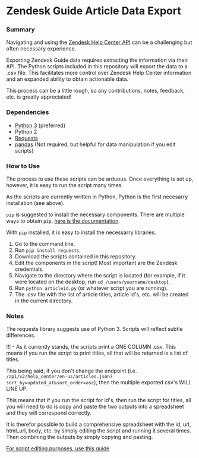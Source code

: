 # Zendesk Guide Article Data Export

### Summary
Navigating and using the [Zendesk Help Center API](https://developer.zendesk.com/rest_api/docs/help_center/introduction) can be a challenging but often necessary experience.

Exporting Zendesk Guide data requires extracting the information via their API. The Python scripts included in this repository
will export the data to a .csv file. This facilitates more control over Zendesk Help Center information and an expanded ability to obtain actionable data.

This process can be a little rough, so any contributions, notes, feedback, etc. is greatly appreciated!

### Dependencies
* [Python 3](https://www.python.org/downloads/) (preferred)
* Python 2
* [Requests](http://docs.python-requests.org/en/master/)
* [pandas](https://pandas.pydata.org/) (Not required, but helpful for data manipulation if you edit scripts)

### How to Use
The process to use these scripts can be arduous. Once everything is set up, however, it is easy to run the script many times.

As the scripts are currently written in Python, Python is the first necesarry installation (see above).

`pip` is suggested to install the necessary components. There are multiple ways to obtain `pip`, [here is the documentation](https://pip.pypa.io/en/stable/installing/).

With `pip` installed, it is easy to install the necessarry libraries.

1. Go to the command line.
2. Run `pip install requests`.
3. Download the scripts contained in this repository.
4. Edit the components in the script! Most important are the Zendesk credentials.
5. Navigate to the directory where the script is located (for example, if it were located on the desktop, run `cd /users/yourname/desktop`).
6. Run `python articleid.py` (or whatever script you are running).
7. The .csv file with the list of article titles, article id's, etc. will be created in the current directory.


### Notes
The requests library suggests use of Python 3. Scripts will reflect subtle differences. 

!!! - As it currently stands, the scripts print a ONE COLUMN .csv. This means if you run the script to print titles, all that will be returned is a list of titles.

This being said, if you don't change the endpoint (i.e. `/api/v2/help_center/en-us/articles.json?sort_by=updated_at&sort_order=asc`), then the multiple exported csv's WILL LINE UP.

This means that if you run the script for id's, then run the script for titles, all you will need to do is copy and paste the two outputs into a spreadsheet and they will correspond correctly. 

It is therefor possible to build a comprehensive spreadsheet with the id, url, html_url, body, etc. by simply editing the script and running it several times. Then combining the outputs by simply copying and pasting. 

[For script editing purposes, use this guide](https://developer.zendesk.com/rest_api/docs/help_center/articles)
